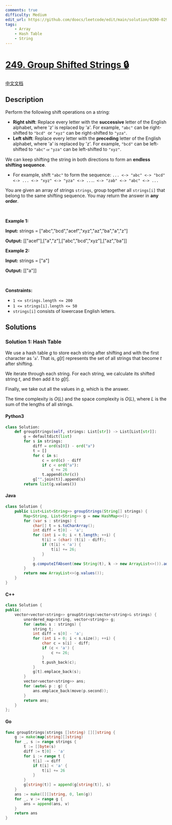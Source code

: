 ```yaml
---
comments: true
difficulty: Medium
edit_url: https://github.com/doocs/leetcode/edit/main/solution/0200-0299/0249.Group%20Shifted%20Strings/README_EN.md
tags:
    - Array
    - Hash Table
    - String
---
```


<!-- problem:start -->

# [249. Group Shifted Strings 🔒](https://leetcode.com/problems/group-shifted-strings)

[中文文档](/solution/0200-0299/0249.Group%20Shifted%20Strings/README.md)

## Description

<!-- description:start -->

<p>Perform the following shift operations on a string:</p>

<ul>
	<li><strong>Right shift</strong>: Replace every letter with the <strong>successive</strong> letter of the English alphabet, where &#39;z&#39; is replaced by &#39;a&#39;. For example, <code>&quot;abc&quot;</code> can be right-shifted to <code>&quot;bcd&quot; </code>or <code>&quot;xyz&quot;</code> can be right-shifted to <code>&quot;yza&quot;</code>.</li>
	<li><strong>Left shift</strong>: Replace every letter with the <strong>preceding</strong> letter of the English alphabet, where &#39;a&#39; is replaced by &#39;z&#39;. For example, <code>&quot;bcd&quot;</code> can be left-shifted to <code>&quot;abc&quot;<font face="Times New Roman"> or </font></code><code>&quot;yza&quot;</code> can be left-shifted to <code>&quot;xyz&quot;</code>.</li>
</ul>

<p>We can keep shifting the string in both directions to form an <strong>endless</strong> <strong>shifting sequence</strong>.</p>

<ul>
	<li>For example, shift <code>&quot;abc&quot;</code> to form the sequence: <code>... &lt;-&gt; &quot;abc&quot; &lt;-&gt; &quot;bcd&quot; &lt;-&gt; ... &lt;-&gt; &quot;xyz&quot; &lt;-&gt; &quot;yza&quot; &lt;-&gt; ...</code>.<code> &lt;-&gt; &quot;zab&quot; &lt;-&gt; &quot;abc&quot; &lt;-&gt; ...</code></li>
</ul>

<p>You are given an array of strings <code>strings</code>, group together all <code>strings[i]</code> that belong to the same shifting sequence. You may return the answer in <strong>any order</strong>.</p>

<p>&nbsp;</p>
<p><strong class="example">Example 1:</strong></p>

<div class="example-block">
<p><strong>Input:</strong> <span class="example-io">strings = [&quot;abc&quot;,&quot;bcd&quot;,&quot;acef&quot;,&quot;xyz&quot;,&quot;az&quot;,&quot;ba&quot;,&quot;a&quot;,&quot;z&quot;]</span></p>

<p><strong>Output:</strong> <span class="example-io">[[&quot;acef&quot;],[&quot;a&quot;,&quot;z&quot;],[&quot;abc&quot;,&quot;bcd&quot;,&quot;xyz&quot;],[&quot;az&quot;,&quot;ba&quot;]]</span></p>
</div>

<p><strong class="example">Example 2:</strong></p>

<div class="example-block">
<p><strong>Input:</strong> <span class="example-io">strings = [&quot;a&quot;]</span></p>

<p><strong>Output:</strong> <span class="example-io">[[&quot;a&quot;]]</span></p>
</div>

<p>&nbsp;</p>
<p><strong>Constraints:</strong></p>

<ul>
	<li><code>1 &lt;= strings.length &lt;= 200</code></li>
	<li><code>1 &lt;= strings[i].length &lt;= 50</code></li>
	<li><code>strings[i]</code> consists of lowercase English letters.</li>
</ul>

<!-- description:end -->

## Solutions

<!-- solution:start -->

### Solution 1: Hash Table

We use a hash table $g$ to store each string after shifting and with the first character as '`a`'. That is, $g[t]$ represents the set of all strings that become $t$ after shifting.

We iterate through each string. For each string, we calculate its shifted string $t$, and then add it to $g[t]$.

Finally, we take out all the values in $g$, which is the answer.

The time complexity is $O(L)$ and the space complexity is $O(L)$, where $L$ is the sum of the lengths of all strings.

<!-- tabs:start -->

#### Python3

```python
class Solution:
    def groupStrings(self, strings: List[str]) -> List[List[str]]:
        g = defaultdict(list)
        for s in strings:
            diff = ord(s[0]) - ord("a")
            t = []
            for c in s:
                c = ord(c) - diff
                if c < ord("a"):
                    c += 26
                t.append(chr(c))
            g["".join(t)].append(s)
        return list(g.values())
```

#### Java

```java
class Solution {
    public List<List<String>> groupStrings(String[] strings) {
        Map<String, List<String>> g = new HashMap<>();
        for (var s : strings) {
            char[] t = s.toCharArray();
            int diff = t[0] - 'a';
            for (int i = 0; i < t.length; ++i) {
                t[i] = (char) (t[i] - diff);
                if (t[i] < 'a') {
                    t[i] += 26;
                }
            }
            g.computeIfAbsent(new String(t), k -> new ArrayList<>()).add(s);
        }
        return new ArrayList<>(g.values());
    }
}
```

#### C++

```cpp
class Solution {
public:
    vector<vector<string>> groupStrings(vector<string>& strings) {
        unordered_map<string, vector<string>> g;
        for (auto& s : strings) {
            string t;
            int diff = s[0] - 'a';
            for (int i = 0; i < s.size(); ++i) {
                char c = s[i] - diff;
                if (c < 'a') {
                    c += 26;
                }
                t.push_back(c);
            }
            g[t].emplace_back(s);
        }
        vector<vector<string>> ans;
        for (auto& p : g) {
            ans.emplace_back(move(p.second));
        }
        return ans;
    }
};
```

#### Go

```go
func groupStrings(strings []string) [][]string {
	g := make(map[string][]string)
	for _, s := range strings {
		t := []byte(s)
		diff := t[0] - 'a'
		for i := range t {
			t[i] -= diff
			if t[i] < 'a' {
				t[i] += 26
			}
		}
		g[string(t)] = append(g[string(t)], s)
	}
	ans := make([][]string, 0, len(g))
	for _, v := range g {
		ans = append(ans, v)
	}
	return ans
}
```

<!-- tabs:end -->

<!-- solution:end -->

<!-- problem:end -->

